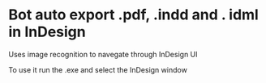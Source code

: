 # Bot auto export .pdf, .indd and . idml in InDesign

Uses image recognition to navegate through InDesign UI

To use it run the .exe and select the InDesign window
